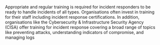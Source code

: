 
Appropriate and regular training is required for incident responders to be ready to handle incidents of all types. Organisations often invest in training for their staff including incident response certifications. In addition, organisations like the Cybersecurity & Infrastructure Security Agency (CISA) offer training for incident response covering a broad range of topics like preventing attacks, understanding indicators of compromise, and managing logs